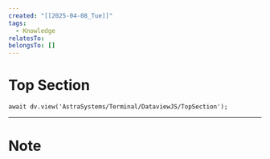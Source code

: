 ```yaml
---
created: "[[2025-04-08_Tue]]"
tags:
  - Knowledge
relatesTo: 
belongsTo: []
---
```

# Top Section
```jsD
await dv.view('AstraSystems/Terminal/DataviewJS/TopSection');
```
---
# Note


